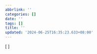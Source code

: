 ```yaml
---
abbrlink: ''
categories: []
date: ''
tags: []
title: ''
updated: '2024-06-25T16:35:23.633+08:00'
---
```

[ ]
